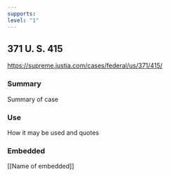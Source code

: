 ```yaml
---
supports: 
level: "1"
---
```

## 371 U. S. 415

https://supreme.justia.com/cases/federal/us/371/415/

### Summary

Summary of case

### Use

How it may be used and quotes

### Embedded

[[Name of embedded]]